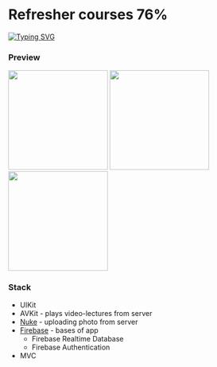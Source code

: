 # Refresher courses 76%

[![Typing SVG](https://readme-typing-svg.demolab.com?font=Amatic+SC&pause=1000&color=F7F7F7&background=80FFC400&width=435&lines=%D0%BF%D1%80%D0%BE+%D0%BF%D1%80%D0%BE%D0%B3%D1%80%D0%B0%D0%BC%D0%BC%D1%83;%D0%B8%D0%BB%D0%B8+%D1%87%D1%82%D0%BE-%D1%82%D0%BE+%D1%82%D0%B0%D0%BC+%D0%B5%D1%89%D0%B5)](https://git.io/typing-svg)

### Preview
<p>
  <img src="https://user-images.githubusercontent.com/91137341/233851587-45e4bbbd-cef1-4015-8723-8197b9d3c59d.jpg" width="200">
  <img src="https://user-images.githubusercontent.com/91137341/233852059-297c25d4-a033-497d-81ef-d82f23200cfe.jpg" width="200">
  <img src="https://user-images.githubusercontent.com/91137341/233852246-344714e9-aaff-4cce-9c5b-6b11207efb2e.jpg" width="200">
</p>


### Stack

+ UIKit
+ AVKit - plays video-lectures from server
+ [Nuke](https://github.com/kean/Nuke) - uploading photo from server
+ [Firebase](https://firebase.google.com/) - bases of app
  + Firebase Realtime Database
  + Firebase Authentication 
+ MVC
